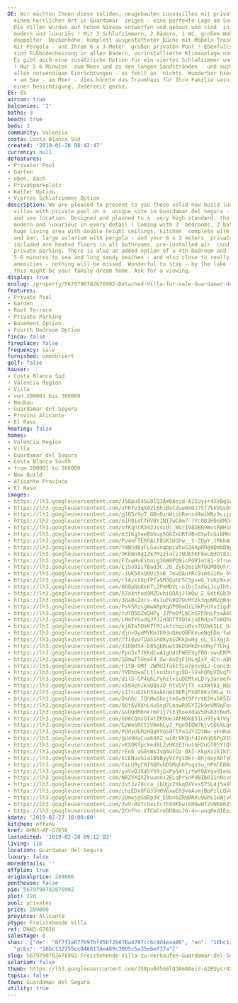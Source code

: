 ```yaml
---
DE: Wir möchten Ihnen diese soliden, neugebauten Luxusvillen mit privatem Pool an
  einem herrlichen Ort in Guardamar  zeigen - eine perfekte Lage am See und am Meer.
  Die Villen wurden auf hohem Niveau entworfen und gebaut und sind  in jedem Detail
  modern und luxuriös ! Mit 3 Schlafzimmern, 2 Bädern, 1 WC, großem Wohnbereich mit
  doppelter  Deckenhöhe, komplett ausgestatteter Küche mit Möbeln Tresen, großem Solarium
  mit Pergola - und Ihrem 6 x 3 Meter  großen privaten Pool ! Ebenfalls enthalten
  sind Fußbodenheizung in allen Bädern, vorinstallierte Klimaanlage und  Privatparkplätze.
  Es gibt auch eine zusätzliche Option für ein viertes Schlafzimmer und einen Keller
  ! Nur 5-6 Minuten  zum Meer und zu den langen Sandstränden - und auch nahe zu wirklich
  allen notwendigen Einrichtungen - es fehlt an  nichts. Wunderbar hier zu bleiben
  - am See - am Meer - dies könnte das Traumhaus für Ihre Familie sein. Fragen Sie  nach
  einer Besichtigung. Jederzeit gerne.
ES: ES
aircon: true
balconies: '1'
baths: 3
beach: true
beds: 3
community: Valencia
costa: Costa Blanca Süd
created: '2019-01-28 08:42:47'
currency: null
defeatures:
- Privater Pool
- Garten
- oben, dach
- Privatparkplatz
- Keller Option
- Viertes Schlafzimmer Option
description: We are pleased to present to you these solid new build luxury detached
  villas with private pool on a  unique site in Guardamar del Segura - a perfect lake
  and sea location. Designed and planned to a  very high standard, the villas are
  modern and luxurious in every detail ! Coming with 3  bedrooms, 2 bathrooms, 1 toilet,
  huge living area with double height ceilings, kitchen  complete with furnitures
  and bar, large solarium with pergola - and your 6 x 3 meters  private pool !! Also
  included are heated floors in all bathrooms, pre-installed air  conditioning and
  private parking. There is also an added option of a 4th bedroom and  basement! Just
  5-6 minutes to sea and long sandy beaches - and also close to really all  needed
  amenities - nothing will be missed. Wonderful to stay - by the lake - near the sea  -
  this might be your family dream home. Ask for a viewing.
display: true
enslug: /property/5679790782676992-Detached-Villa-for-sale-Guardamar-del-Segura/
features:
- Private Pool
- Garden
- Roof Terrace
- Private Parking
- Basement Option
- Fourth Bedroom Option
finca: false
fireplace: false
frequency: sale
furnished: unmöbliert
golf: false
hauser:
- Costa Blanca Sud
- Valencia Region
- Villa
- von 200001 bis 300000
- Neubau
- Guardamar del Segura
- Provinz Alicante
- El Raso
heating: false
homes:
- Valencia Region
- Villa
- Guardamar del Segura
- Costa Blanca South
- from 200001 to 300000
- New Build
- Alicante Province
- El Raso
images:
- https://lh3.googleusercontent.com/J58pu045G8lQ3Am0Aeid-A2EUysr4XeBqScBN4uFJs94t0MaW9yXKmAeGQx_zC9aikZuBBZL4hy5xO25136lEg=w640-rj-e30-l100
- https://lh3.googleusercontent.com/zFRYv3qXA2l6hlBvCZueWxD275T7kVVGs0qZ_SelLpol2k9XvcVpcrExGYfM9vCZmscdb5T-_W2bZ7PrXp4J=w640-rj-e30-l100
- https://lh3.googleusercontent.com/g1Q5z9yT_Q8nOinWiiURensd4wiWNz9cijpfTFRvlUMTNeFXmuODISxFIx3lwbpOKXZ8oNp4XkfQOhLQ7KqD=w640-rj-e30-l100
- https://lh3.googleusercontent.com/e1P8ioCfHVBYINI7wCAm7-7Yc0B3H9ebMCWLgdl0HReTl894FmALYpM3yBZ3Wj1UjQgBcvoy4uUz5E4yI5_Y=w640-rj-e30-l100
- https://lh3.googleusercontent.com/ofKqntR342Jc4idj_WVrI98DBR9WvsRWHsECLsZmPeEtVWf2Qvo68E2Yhld6pLZRsfxiRJ98cOYZGC5EHQKw=w640-rj-e30-l100
- https://lh3.googleusercontent.com/m3IKgSeeBbbug5QGZxURTdBnSSwTuGibMKokX2HTYi6NwKSMIMbxqx48cEXDRpWqL4kygDMbEVtkBf1RBlqw=w640-rj-e30-l100
- https://lh3.googleusercontent.com/Pv4nFTEROAif8SK1UShw__t-ZQpY_zRkhAmC6Wjuk1hkR4H60hTDDn-zJOheISqaeyjnVR5GTZv_wgWsb64=w640-rj-e30-l100
- https://lh3.googleusercontent.com/YmNSdByFLGuunqbpiVhuS28ApR9g0QmbB8prLa_bYwmmACIyG55zwoZvVfMtKY_BgkM2GJ892KkQomtbqhSk=w640-rj-e30-l100
- https://lh3.googleusercontent.com/OKbNn9g1Zk7Mz2lolzJNU65KF8eLNdDt8JaIGoUP6muboTdrXZ7yMoDMVtLNojTQ0wjvrNMYgORW8F0lCogj=w640-rj-e30-l100
- https://lh3.googleusercontent.com/FZxwHuKibnLg36W8PQ9icPQR1mt81-Sfruc7adsb8712pXd3iDBNQRU0sM8vCFGOv3BYBrEUZjwf4ARrt8Y=w640-rj-e30-l100
- https://lh3.googleusercontent.com/EjSo9IiTBad3C_28_Zy63asSNfQGM00UFr3ygol5IbE1pFiyzV5TuYEATDfvT5roho0xJpJgh9-9g8gsRaS_=w640-rj-e30-l100
- https://lh3.googleusercontent.com/-iUK50xQ0Ui5xB_7mvQAuXRc9im5Ji6w_5V4IjetXzJZeqHcgI1Ci44HwBZEu-ds5Rk1qIYAsl8-jUz3r1U=w640-rj-e30-l100
- https://lh3.googleusercontent.com/rlAzxX8pfPfaSM3QuhC5C5pveG_YxKp9xvcv_7xMys_K8Qoav81aEuhPB42uersYMgZlgraWiGslAjIymZg=w640-rj-e30-l100
- https://lh3.googleusercontent.com/0GOp8oKeKTL2PmMDVL-n1bjIsdwjJcyIhtrRlDO8MeubDrfo4VRGKryj5UzcP5UPuDcM7QahJ9rKbrqqFuJE=w640-rj-e30-l100
- https://lh3.googleusercontent.com/67aknfnd9MZOuhiQRAjJlWQw_Z_6ntKGbJ6rGhwvt97qQvTRq3SVeR58HO2B5u56bpg1A_xkZ9J5sA7B340F=w640-rj-e30-l100
- https://lh3.googleusercontent.com/3Qa0s2xcv-HsiuFG0Q7OcMT2k3qpNM2gBqc7wXCbGQF5FaQ5zVNv92ug53VaFeNRtG3C5DVmVMMwEVKrqoA=w640-rj-e30-l100
- https://lh3.googleusercontent.com/PsVSRzsgWwARpXqOP00mGiLhkPyUfx2zgd9zqLdBEre5JHZNxK8gbownJUf3chmaEFqR-Oi5fiMkNbRLeCSP=w640-rj-e30-l100
- https://lh3.googleusercontent.com/td7B5OZm5HPy_J7Pe0fL6ChG7F8nLPsxAk0b7U99bISyZ4SrDc1dXzzEKL8IORj6HDS9YGSwV0ChLscag9lY=w640-rj-e30-l100
- https://lh3.googleusercontent.com/LMmTYGudqJ7J2d4DTfXDlkiaINdpxTo0QhLWqsQLWGdUXLQJCg67urS-OejCEylIeQaCDBOpeDAskcMoLzskXg=w640-rj-e30-l100
- https://lh3.googleusercontent.com/kj6TaTOmKTfMJxktzhqiu0vn7U2WkSLC_Uz-B7C5FYRHPAnB691MsLDDTm9B7Oh9uB6vL3-hIwxg6bcowLUC=w640-rj-e30-l100
- https://lh3.googleusercontent.com/djnvOydMYKm7803uDkeOBFKeueNqFDa-twUYlwcWyTvNdlUGcFWvfH_6COgrlzd4Ym02evOGPzd5dQHfUciB=w640-rj-e30-l100
- https://lh3.googleusercontent.com/Tfi8ywTOaS1RdKyaSOKkpwHg_oL_SiXgjX-JwZwP0jEPjdToZgrcrcONj53LS2lg5TcFjfNwjnRBz0I7Cbai=w640-rj-e30-l100
- https://lh3.googleusercontent.com/31bWdS4-b05gbRuwt9kDbHkDroONyf7Lhg-18yZ9DRMSLOYFUZVtpLrZdcsFsm0rA8E5PyZGYpjO5XKq93A=w640-rj-e30-l100
- https://lh3.googleusercontent.com/Ppn3xTJKKdCwA1gO4iFWEFXyfBO-swuERPRvIj0Wr9zOFgdfYvpQQNz6TmHoG_i0nAxRpPnW9mYlyl5LoagT_Q=w640-rj-e30-l100
- https://lh3.googleusercontent.com/SDmwTlUexF4_Xw-An0jF1HLqIxY_4Cn-aBkZvmyvckPaXkC7oGjpLq7rHNFGPHM45iJVUCgTfFSg_3w9ZkcM=w640-rj-e30-l100
- https://lh3.googleusercontent.com/F1tB-OMf_ZWMUIfaktfCe7pjvd1J-Conc3eOcrfA1OmCmuOW4ovBXs_3nafASMJ69c1Ed6YWhDOUFXvn0Nvjlw=w640-rj-e30-l100
- https://lh3.googleusercontent.com/YVDhbwaCLtlsuXbntgi8G-lVahQ0pVDvqTd7iNShCl3Y1LS2o_fyYz5Iek4NfYAWmcSWqTVI8ncjbTJf0o9C6Q=w640-rj-e30-l100
- https://lh3.googleusercontent.com/dilS-GP4q6LPyhzlviuDEMtxLDry3araefn29pDEiZu442tl3ooAN41UVUtN9t51PNTOIyu_tG1BqeM917IE=w640-rj-e30-l100
- https://lh3.googleusercontent.com/xS94zhJkxUQeJO_htVSVjTX_xzXWlR1_NED5wwjSJuYILkMs5OrjmQQmtXrmDh5jSpt9e-u1a_VWG7fcyLU=w640-rj-e30-l100
- https://lh3.googleusercontent.com/y17cuQ2khSUakknmI8ERjPXNT8KvfHLa_tHjzNHN1FHtJ0G2xLvED51yDf6xjdOqSh0FunT6fJqqIWx7gOy0=w640-rj-e30-l100
- https://lh3.googleusercontent.com/DsGGc_IQnMw5hejte6v9t9FYrtK2Hs505Iq7R-F0dh3aGPYHW8tQPQUYRrVy-iIqkIkIKn3C61b-Q2MrtWu5=w640-rj-e30-l100
- https://lh3.googleusercontent.com/O8t6VXXnL4u5sg7LbowR95YZ2k9eVM9qFnuY1TBt0-nCYtpjtTwKBXg09TkYCesmacq_YGKG7da19_SKYjbe=w640-rj-e30-l100
- https://lh3.googleusercontent.com/GsQQdMbnkrmP1j7t3jRoeXdaV5Osb3tNuMZDbk6xeQ4QLFBNEHgFu7wS84PkiBc5hukke__PonowD7KRc9_cpg=w640-rj-e30-l100
- https://lh3.googleusercontent.com/G08CQmsGT4tZROUeJAPNbkE51Ln9Iy4fVg75Td9T09Q_OW-d-1_8S8mIop3-MBcqaS4qeTME0FTEdyxw0Gg=w640-rj-e30-l100
- https://lh3.googleusercontent.com/EzWesRCt5VAmkLyJ_Pge9IQW7KjvSQ6XLqCpCrJpSQYag-cQQJjHbQKpYcVeE0x4HN5vfYNTLf7-W9V7h8Yj=w640-rj-e30-l100
- https://lh3.googleusercontent.com/PddyUEMzHQgRVGS9TlYo2ZYIOtNw-yFnRuHcABG3HkGkChhJMQtDY6kHQHUbfN5KV_mO_io82nxcNUU6MJml=w640-rj-e30-l100
- https://lh3.googleusercontent.com/gU49HaCua64AZ_wiOr8KQnf42n6qQ6PgX1DW6ww-jvhqXWrKG86uCjOA2f9-S-ZNSwsggFxRpZl0G-cAhIge=w640-rj-e30-l100
- https://lh3.googleusercontent.com/vKX8Kfpcked8L2vHKzEfnul6H2uGT0SYtQ9AvQE4dR6wYlDb01fteYrhAJSO22eBqWbvXNz_ZrNPzhIxNAvG=w640-rj-e30-l100
- https://lh3.googleusercontent.com/rEnb_uG8sWs3vg4uFOz-OXI-XkpXi1k1kYaA82C7zTs8s-pD8n8TYPBBKZQeNb_ecRUEZg-HbdeSSXI8b7c=w640-rj-e30-l100
- https://lh3.googleusercontent.com/EcENuuGiaiB6ByyVcYgi0kr-Bhj6eyADfyMWZ_YbBhC2XsnfdAjyYFxB2sl1_DXmBEpVZAkT_YJyzOKzzZ8=w640-rj-e30-l100
- https://lh3.googleusercontent.com/CsLU9yC9ISQ6vhDSMqh6PsqxSu_hPnCEB8uR8qZS2HaXZIgT0_T8vj0lqy689cgdY4cD9EApClLhjvdeXAzx=w640-rj-e30-l100
- https://lh3.googleusercontent.com/yaVvOJX4SYh9jGxPp54tiztWf0AYgvdIekOCSWNu2_b9kKADn2PGrfDnaOwrbio0R2boAfBFw0SKZl0HzxrC=w640-rj-e30-l100
- https://lh3.googleusercontent.com/NRZVXQXZkuuonx2ELqPrSnPdBIbO11nNcvnHagaragOkjQ_I_264oDPGkEvYxo2lWdJV20Znjb7fNcQzc-PN=w640-rj-e30-l100
- https://lh3.googleusercontent.com/1vtJz78cca_jbUgz2YkqDXVva57SL4j5aXNVmeWMYEHIt5M9iKIbNNvzWVuUqZWmDj7GlYFbxUjQxlH28Jr7=w640-rj-e30-l100
- https://lh3.googleusercontent.com/chzEDx8FOJ5HHV6xwE03vmAomjBpPzlLQvUT2DLR_GcfzpBqv11mnKlJGy1HAnNJmbo-H9GXAuRNqjvZQss=w640-rj-e30-l100
- https://lh3.googleusercontent.com/yUmwjgGaRpJW_E0bnbZRbBNXu9GhL1wWjvkV8_sjipFEgUGsQ_82S9ju7BRQ5OAe4ORyjzEEkFApkzHIEpqZ3g=w640-rj-e30-l100
- https://lh3.googleusercontent.com/3vV-ROTcOxifc7F89KbwiEH9wWf2oW6862Ygn_QET81G59rYUTyqM2uNbMhcis8Yt7Lmx_k1iDNXbebpi70=w640-rj-e30-l100
- https://lh3.googleusercontent.com/2CnFho-XfCwCreDUBmzJ0-4n-wnq0edIEez3UPL3K0VMTpKt_XFW4DyBIAwIgn8WwjmGn15QJMV99ddk75vS=w640-rj-e30-l100
kdate: '2019-02-27 18:00:00'
kitchen: offene
kref: DHN3-AF-G7656
lastedited: '2019-02-28 09:12:03'
living: 116
location: Guardamar del Segura
luxury: false
moredetails: ''
offplan: true
originalprice: 289000
penthouse: false
pid: 5679790782676992
plot: 220
pool: privates
price: 289000
province: Alicante
ptype: Freistehende Villa
ref: DHN3-G7656
salestage: 0
shas: '{"de": "0f7f3a677b97bfd5bf2b076a4787cc6c9d4eaa86", "en": "16bc132755cc0480178e489c3005c5a35ebef37a",
  "pcbs": "16bc132755cc0480178e489c3005c5a35ebef37a"}'
slug: 5679790782676992-Freistehende-Villa-zu-verkaufen-Guardamar-del-Segura/
solarium: false
thumb: https://lh3.googleusercontent.com/J58pu045G8lQ3Am0Aeid-A2EUysr4XeBqScBN4uFJs94t0MaW9yXKmAeGQx_zC9aikZuBBZL4hy5xO25136lEg=w400-h240-n-rj-e30-l100
topsix: false
town: Guardamar del Segura
utility: true
---
```

